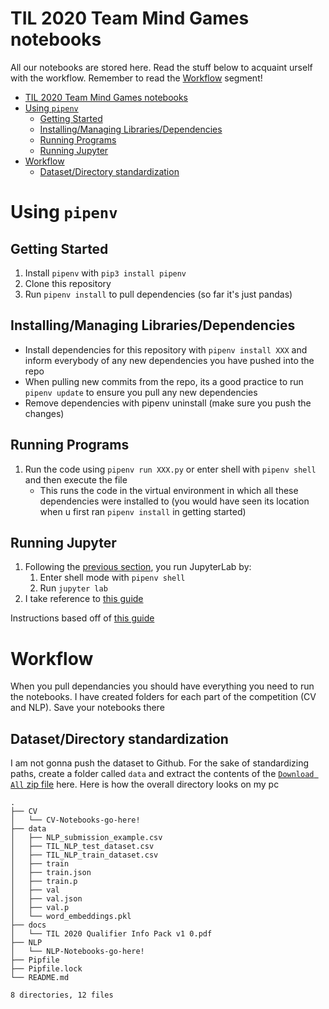 # TIL 2020 Team Mind Games notebooks

All our notebooks are stored here. Read the stuff below to acquaint urself with the workflow. Remember to read the [Workflow](#workflow) segment!

- [TIL 2020 Team Mind Games notebooks](#til-2020-team-mind-games-notebooks)
- [Using `pipenv`](#using-pipenv)
  - [Getting Started](#getting-started)
  - [Installing/Managing Libraries/Dependencies](#installingmanaging-librariesdependencies)
  - [Running Programs](#running-programs)
  - [Running Jupyter](#running-jupyter)
- [Workflow](#workflow)
  - [Dataset/Directory standardization](#datasetdirectory-standardization)


# Using `pipenv`
## Getting Started
1. Install `pipenv` with `pip3 install pipenv`
2. Clone this repository
3. Run `pipenv install` to pull dependencies (so far it's just pandas)
   
## Installing/Managing Libraries/Dependencies
- Install dependencies for this repository with `pipenv install XXX` and inform everybody of any new dependencies you have pushed into the repo
- When pulling new commits from the repo, its a good practice to run `pipenv update` to ensure you pull any new dependencies
- Remove dependencies with pipenv uninstall (make sure you push the changes)

## Running Programs
1. Run the code using `pipenv run XXX.py` or enter shell with `pipenv shell` and then execute the file
   - This runs the code in the virtual environment in which all these dependencies were installed to (you would have seen its location when u first ran `pipenv install` in getting started)


## Running Jupyter
1. Following the [previous section](#running-programs), you run JupyterLab by:
   1. Enter shell mode with `pipenv shell`
   2. Run `jupyter lab`
2. I take reference to [this guide](https://jupyterlab.readthedocs.io/en/stable/getting_started/overview.html)

Instructions based off of [this guide](https://pipenv.pypa.io/en/latest/basics/#general-recommendations-version-control)

# Workflow

When you pull dependancies you should have everything you need to run the notebooks.
I have created folders for each part of the competition (CV and NLP). Save your notebooks there

## Dataset/Directory standardization
 I am not gonna push the dataset to Github. For the sake of standardizing paths, create a folder called `data` and extract the contents of the [`Download All` zip file](https://www.kaggle.com/c/til2020/data?select=TIL_NLP_train_dataset.csv) here. Here is how the overall directory looks on my pc

 ```
 .
├── CV
│   └── CV-Notebooks-go-here!
├── data
│   ├── NLP_submission_example.csv
│   ├── TIL_NLP_test_dataset.csv
│   ├── TIL_NLP_train_dataset.csv
│   ├── train
│   ├── train.json
│   ├── train.p
│   ├── val
│   ├── val.json
│   ├── val.p
│   └── word_embeddings.pkl
├── docs
│   └── TIL 2020 Qualifier Info Pack v1 0.pdf
├── NLP
│   └── NLP-Notebooks-go-here!
├── Pipfile
├── Pipfile.lock
└── README.md

8 directories, 12 files
```